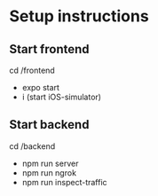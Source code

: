 # Setup instructions

## Start frontend
cd /frontend

* expo start
* i (start iOS-simulator)

## Start backend
cd /backend

* npm run server
* npm run ngrok
* npm run inspect-traffic
